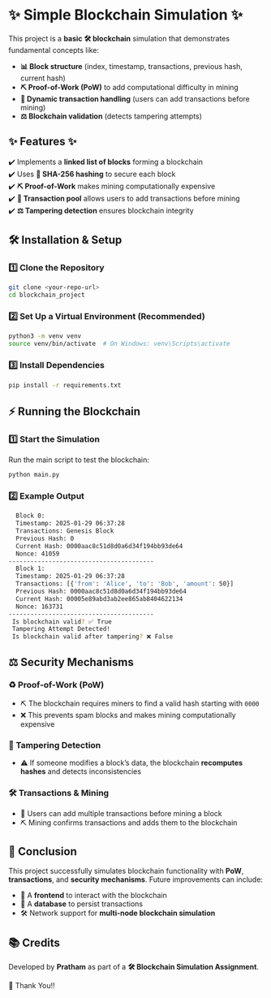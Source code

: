 # ✨ Simple Blockchain Simulation ✨

This project is a **basic 🛠️ blockchain** simulation that demonstrates fundamental concepts like:
- **📊 Block structure** (index, timestamp, transactions, previous hash, current hash)
- **⛏️ Proof-of-Work (PoW)** to add computational difficulty in mining
- **📢 Dynamic transaction handling** (users can add transactions before mining)
- **⚖️ Blockchain validation** (detects tampering attempts)

## ✨ Features ✨
✔️ Implements a **linked list of blocks** forming a blockchain  
✔️ Uses **🤖 SHA-256 hashing** to secure each block  
✔️ **⛏️ Proof-of-Work** makes mining computationally expensive  
✔️ **📢 Transaction pool** allows users to add transactions before mining  
✔️ **⚖️ Tampering detection** ensures blockchain integrity  

## 🛠️ Installation & Setup

### 1️⃣ Clone the Repository
```bash
git clone <your-repo-url>
cd blockchain_project
```

### 2️⃣ Set Up a Virtual Environment (Recommended)
```bash
python3 -m venv venv
source venv/bin/activate  # On Windows: venv\Scripts\activate
```

### 3️⃣ Install Dependencies
```bash
pip install -r requirements.txt
```

## ⚡ Running the Blockchain

### 1️⃣ Start the Simulation
Run the main script to test the blockchain:
```bash
python main.py
```

### 2️⃣ Example Output
```bash
  Block 0:
  Timestamp: 2025-01-29 06:37:28
  Transactions: Genesis Block
  Previous Hash: 0
  Current Hash: 0000aac8c51d8d0a6d34f194bb93de64
  Nonce: 41059
----------------------------------------
  Block 1:
  Timestamp: 2025-01-29 06:37:28
  Transactions: [{'from': 'Alice', 'to': 'Bob', 'amount': 50}]
  Previous Hash: 0000aac8c51d8d0a6d34f194bb93de64
  Current Hash: 00005e89abd3ab2ee865ab8404622134
  Nonce: 163731
----------------------------------------
 Is blockchain valid? ✅ True
 Tampering Attempt Detected!
 Is blockchain valid after tampering? ❌ False
```

## ⚖️ Security Mechanisms

### ♻️ Proof-of-Work (PoW)
- ⛏️ The blockchain requires miners to find a valid hash starting with `0000`
- ❌ This prevents spam blocks and makes mining computationally expensive

### 📝 Tampering Detection
- ⚠️ If someone modifies a block’s data, the blockchain **recomputes hashes** and detects inconsistencies

### 🛠️ Transactions & Mining
- 📢 Users can add multiple transactions before mining a block
- ⛏️ Mining confirms transactions and adds them to the blockchain


## 🎉 Conclusion
This project successfully simulates blockchain functionality with **PoW**, **transactions**, and **security mechanisms**. Future improvements can include:
- 🎨 A **frontend** to interact with the blockchain
- 📃 A **database** to persist transactions
- 🛠️ Network support for **multi-node blockchain simulation**

## 📚 Credits
Developed by **Pratham** as part of a **🛠️ Blockchain Simulation Assignment**. 

💪 Thank You!!

